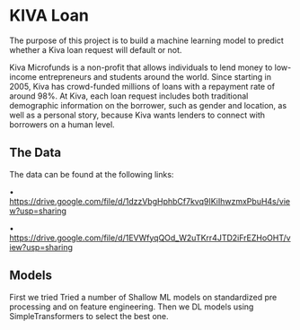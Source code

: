 # KIVA Loan

The purpose of this project is to build a machine learning model to predict whether a Kiva loan request will default or not.

Kiva Microfunds is a non-profit that allows individuals to lend money to low-income entrepreneurs and students around the world. Since starting in 2005, Kiva has crowd-funded millions of loans with a repayment rate of around 98%. At Kiva, each loan request includes both traditional demographic information on the borrower, such as gender and location, as well as a personal story, because Kiva wants lenders to connect with borrowers on a human level.


## The Data

The data can be found at the following links:

•	https://drive.google.com/file/d/1dzzVbgHphbCf7kvq9IKiIhwzmxPbuH4s/view?usp=sharing

•	https://drive.google.com/file/d/1EVWfyqQOd_W2uTKrr4JTD2iFrEZHoOHT/view?usp=sharing


## Models

First we tried Tried a number of Shallow ML models on standardized pre processing and on feature engineering. Then we DL models using SimpleTransformers to select the best one.
